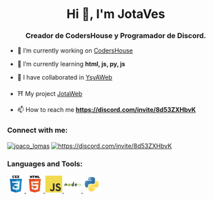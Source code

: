 <h1 align="center">Hi 👋, I'm JotaVes</h1>
<h3 align="center">Creador de CodersHouse y Programador de Discord.</h3>

- 🔭 I’m currently working on [CodersHouse](https://discord.com/invite/8d53ZXHbvK)

- 🌱 I’m currently learning **html, js, py, js**

- 🤝 I have collaborated in [YsyAWeb](https://bautistaves.github.io/ysya)

- ⛩️ My project [JotaWeb](https://intoxicados.github.io/)

- 📫 How to reach me **https://discord.com/invite/8d53ZXHbvK**

<h3 align="left">Connect with me:</h3>
<p align="left">
<a href="https://instagram.com/joaco_lomas" target="blank"><img align="center" src="https://raw.githubusercontent.com/rahuldkjain/github-profile-readme-generator/master/src/images/icons/Social/instagram.svg" alt="joaco_lomas" height="30" width="40" /></a>
<a href="https://discord.gg/https://discord.com/invite/8d53ZXHbvK" target="blank"><img align="center" src="https://raw.githubusercontent.com/rahuldkjain/github-profile-readme-generator/master/src/images/icons/Social/discord.svg" alt="https://discord.com/invite/8d53ZXHbvK" height="30" width="40" /></a>
</p>

<h3 align="left">Languages and Tools:</h3>
<p align="left"> <a href="https://www.w3schools.com/css/" target="_blank" rel="noreferrer"> <img src="https://raw.githubusercontent.com/devicons/devicon/master/icons/css3/css3-original-wordmark.svg" alt="css3" width="40" height="40"/> </a> <a href="https://www.w3.org/html/" target="_blank" rel="noreferrer"> <img src="https://raw.githubusercontent.com/devicons/devicon/master/icons/html5/html5-original-wordmark.svg" alt="html5" width="40" height="40"/> </a> <a href="https://developer.mozilla.org/en-US/docs/Web/JavaScript" target="_blank" rel="noreferrer"> <img src="https://raw.githubusercontent.com/devicons/devicon/master/icons/javascript/javascript-original.svg" alt="javascript" width="40" height="40"/> </a> <a href="https://nodejs.org" target="_blank" rel="noreferrer"> <img src="https://raw.githubusercontent.com/devicons/devicon/master/icons/nodejs/nodejs-original-wordmark.svg" alt="nodejs" width="40" height="40"/> </a> <a href="https://www.python.org" target="_blank" rel="noreferrer"> <img src="https://raw.githubusercontent.com/devicons/devicon/master/icons/python/python-original.svg" alt="python" width="40" height="40"/> </a> </p>
